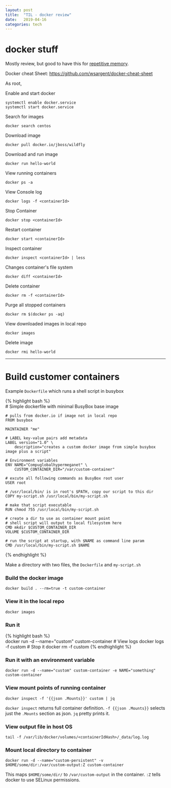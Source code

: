 ```yaml
---
layout: post
title:  "TIL - docker review"
date:   2019-04-16
categories: tech
---
```


# docker stuff
Mostly review, but good to have this for [repetitive memory](https://zedshaw.com/2017/04/24/copying-repetition/).


Docker cheat Sheet: https://github.com/wsargent/docker-cheat-sheet

As root,

Enable and start docker

    systemctl enable docker.service
    systemctl start docker.service

Search for images

    docker search centos

Download image

    docker pull docker.io/jboss/wildfly

Download and run image

    docker run hello-world

View running containers

    docker ps -a

View Console log

    docker logs -f <containerId>

Stop Container

    docker stop <containerId>

Restart container

    docker start <containerId>

Inspect container

    docker inspect <containerId> | less

Changes container's file system

    docker diff <containerId>

Delete container

    docker rm -f <containerId>

Purge all stopped containers

    docker rm $(docker ps -aq)

View downloaded images in local repo

    docker images

Delete image

    docker rmi hello-world

----------------------------------------

# Build customer containers

Example `Dockerfile` which runs a shell script in busybox

{% highlight bash %}                                                            
    # Simple dockerfile with minimal BusyBox base image

    # pulls from docker.io if image not in local repo
    FROM busybox

    MAINTAINER "me"

    # LABEL key-value pairs add metadata
    LABEL version="1.0" \
        description="creates a custom docker image from simple busybox image plus a script"

    # Environment variables
    ENV NAME="Compuglobalhypermeganet" \
        CUSTOM_CONTAINER_DIR="/var/custom-container"

    # excute all following commands as BusyBox root user
    USER root

    # /usr/local/bin/ is in root's $PATH, copy our script to this dir
    COPY my-script.sh /usr/local/bin/my-script.sh

    # make that script executable
    RUN chmod 755 /usr/local/bin/my-script.sh

    # create a dir to use as container mount point
    # shell script will output to local filesystem here
    CMD mkdir $CUSTOM_CONTAINER_DIR
    VOLUME $CUSTOM_CONTAINER_DIR

    # run the script at startup, with $NAME as command line param
    CMD /usr/local/bin/my-script.sh $NAME
{% endhighlight %} 

Make a directory with two files, the `Dockerfile` and `my-script.sh`

### Build the docker image

    docker build . --rm=true -t custom-container

### View it in the local repo

    docker images

### Run it

{% highlight bash %}                                                            
    docker run -d --name="custom" custom-container
    # View logs
    docker logs -f custom
    # Stop it
    docker rm -f custom
{% endhighlight %} 

### Run it with an environment variable
 
    docker run -d --name="custom" custom-container -e NAME="something" custom-container

### View mount points of running container

    docker inspect -f '{{json .Mounts}}' custom | jq

`docker inspect` returns full container definition. `-f {{json .Mounts}}`
selects just the `.Mounts` section as json. `jq` pretty prints it. 

### View output file in host OS

    tail -f /var/lib/docker/volumes/<containerIdHash>/_data/log.log 

### Mount local directory to container

    docker run -d --name="custom-persistent" -v $HOME/some/dir:/var/custom-output:Z custom-container

This maps `$HOME/some/dir/` to `/var/custom-output` in the container. 
`:Z` tells docker to use SELinux permissions.

